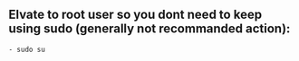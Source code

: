 ## Elvate to root user so you dont need to keep using sudo (generally not recommanded action):
    - sudo su